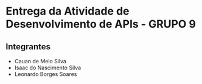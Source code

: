 # Entrega da Atividade de Desenvolvimento de APIs - GRUPO 9

## Integrantes

- Cauan de Melo Silva
- Isaac do Nascimento Silva
- Leonardo Borges Soares
